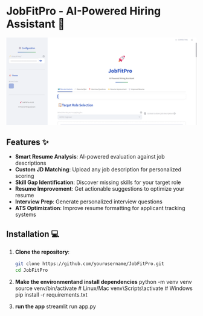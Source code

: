 # JobFitPro - AI-Powered Hiring Assistant 🚀

![Demo Screenshot](image.png) <!-- Add a screenshot later -->

## Features ✨

- **Smart Resume Analysis**: AI-powered evaluation against job descriptions
- **Custom JD Matching**: Upload any job description for personalized scoring
- **Skill Gap Identification**: Discover missing skills for your target role
- **Resume Improvement**: Get actionable suggestions to optimize your resume
- **Interview Prep**: Generate personalized interview questions
- **ATS Optimization**: Improve resume formatting for applicant tracking systems

## Installation 💻

1. **Clone the repository**:
   ```bash
   git clone https://github.com/yourusername/JobFitPro.git
   cd JobFitPro

3. **Make the environmentand install dependencies**
   python -m venv venv
   source venv/bin/activate  # Linux/Mac
   venv\Scripts\activate     # Windows
   pip install -r requirements.txt

4. **run the app**
   streamlit run app.py